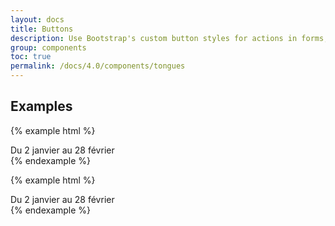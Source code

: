 ```yaml
---
layout: docs
title: Buttons
description: Use Bootstrap's custom button styles for actions in forms, dialogs, and more with support for multiple sizes, states, and more.
group: components
toc: true
permalink: /docs/4.0/components/tongues
---
```


## Examples

{% example html %}
<div class="tongue">Du 2 janvier au 28 février</div>
{% endexample %}

{% example html %}
<div class="tongue background-green text-dark">Du 2 janvier au 28 février</div>
{% endexample %}